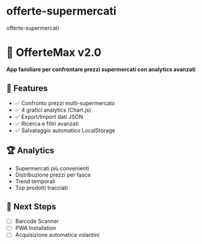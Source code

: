 # offerte-supermercati
offerte-supermercati
# 🛒 OfferteMax v2.0
**App familiare per confrontare prezzi supermercati con analytics avanzati**

## 🎯 Features
- ✅ Confronto prezzi multi-supermercato
- ✅ 4 grafici analytics (Chart.js)
- ✅ Export/Import dati JSON
- ✅ Ricerca e filtri avanzati
- ✅ Salvataggio automatico LocalStorage

## 🏆 Analytics
- Supermercati più convenienti
- Distribuzione prezzi per fasce
- Trend temporali
- Top prodotti tracciati

## 🚀 Next Steps
- [ ] Barcode Scanner
- [ ] PWA Installation
- [ ] Acquisizione automatica volantini
